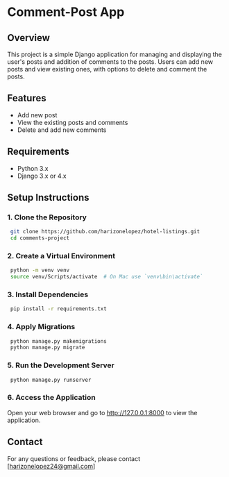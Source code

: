 #  Comment-Post App


## Overview

 This project is a simple Django application for managing and displaying the user's posts and addition of comments to the posts. Users can add new posts and view existing ones, with options to delete and comment the posts.

## Features

- Add new post
- View the existing posts and comments
- Delete and add new comments

## Requirements

- Python 3.x
- Django 3.x or 4.x

## Setup Instructions

### 1. Clone the Repository

```sh
 git clone https://github.com/harizonelopez/hotel-listings.git
 cd comments-project
```

### 2. Create a Virtual Environment

```sh
 python -m venv venv
 source venv/Scripts/activate  # On Mac use `venv\bin\activate`
```

### 3. Install Dependencies

```sh
 pip install -r requirements.txt
```

### 4. Apply Migrations

```sh
 python manage.py makemigrations
 python manage.py migrate
```

### 5. Run the Development Server

```sh
 python manage.py runserver
```

### 6. Access the Application

 Open your web browser and go to http://127.0.0.1:8000 to view the application.

## Contact
 For any questions or feedback, please contact [harizonelopez24@gmail.com]
 

